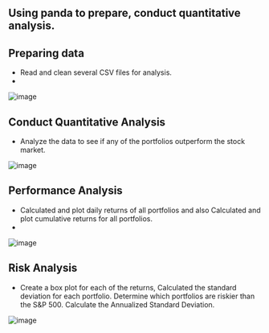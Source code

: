 ## Using panda to prepare, conduct quantitative analysis.

## Preparing data 
-  Read and clean several CSV files for analysis.
-  
![image](https://user-images.githubusercontent.com/80086711/137604977-451a296c-6a88-42a4-81c0-7312f6f2fe71.png)


## Conduct Quantitative Analysis
- Analyze the data to see if any of the portfolios outperform the stock market.

![image](https://user-images.githubusercontent.com/80086711/137604988-b89849bb-b68a-4de1-b391-35fa0a4bb76f.png)


## Performance Analysis
- Calculated and plot daily returns of all portfolios and also Calculated and plot cumulative returns for all portfolios.
- 
![image](https://user-images.githubusercontent.com/80086711/137605049-56798518-12fa-4a83-91e6-f7dae4b6584f.png)


## Risk Analysis
- Create a box plot for each of the returns, Calculated the standard deviation for each portfolio. Determine which portfolios are riskier than the S&P 500. Calculate the Annualized Standard Deviation.

![image](https://user-images.githubusercontent.com/80086711/137605018-92c9fe8a-d84b-46ff-850d-3fa7fa82fbe8.png)
